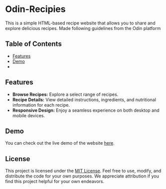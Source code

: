 # Odin-Recipies

This is a simple HTML-based recipe website that allows you to share and explore delicious recipes. Made following guidelines from the Odin platform

## Table of Contents

- [Features](#features)
- [Demo](#demo)
- 
## Features

- **Browse Recipes:** Explore a select range of recipes.
- **Recipe Details:** View detailed instructions, ingredients, and nutritional information for each recipe.
- **Responsive Design:** Enjoy a seamless experience on both desktop and mobile devices.

## Demo

You can check out the live demo of the website [here](#).

## License

This project is licensed under the [MIT License](LICENSE). Feel free to use, modify, and distribute the code for your own purposes. We appreciate attribution if you find this project helpful for your own endeavors.
